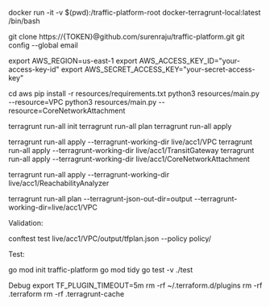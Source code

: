 docker run -it -v $(pwd):/traffic-platform-root docker-terragrunt-local:latest /bin/bash

git clone https://{TOKEN}@github.com/surenraju/traffic-platform.git
git config --global email



export AWS_REGION=us-east-1
export AWS_ACCESS_KEY_ID="your-access-key-id"
export AWS_SECRET_ACCESS_KEY="your-secret-access-key"

cd aws
pip install -r resources/requirements.txt
python3 resources/main.py --resource=VPC
python3 resources/main.py --resource=CoreNetworkAttachment

terragrunt run-all init
terragrunt run-all plan
terragrunt run-all apply

terragrunt run-all apply --terragrunt-working-dir live/acc1/VPC
terragrunt run-all apply --terragrunt-working-dir live/acc1/TransitGateway
terragrunt run-all apply --terragrunt-working-dir live/acc1/CoreNetworkAttachment

terragrunt run-all apply --terragrunt-working-dir live/acc1/ReachabilityAnalyzer

terragrunt run-all plan --terragrunt-json-out-dir=output --terragrunt-working-dir=live/acc1/VPC

Validation:

conftest test live/acc1/VPC/output/tfplan.json --policy policy/

Test:

go mod init traffic-platform
go mod tidy
go test -v ./test



Debug
export TF_PLUGIN_TIMEOUT=5m
rm -rf ~/.terraform.d/plugins
rm -rf .terraform
rm -rf .terragrunt-cache